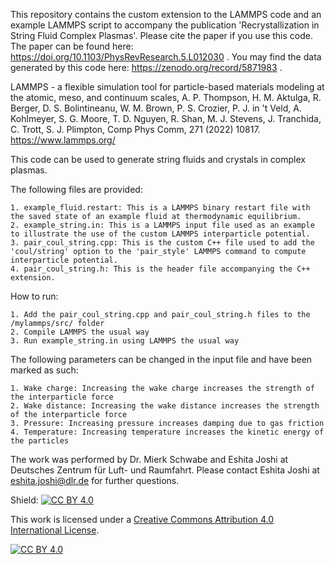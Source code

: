 This repository contains the custom extension to the LAMMPS code and an example LAMMPS script to accompany the publication 'Recrystallization in String Fluid Complex Plasmas'. Please cite the paper if you use this code. The paper can be found here: https://doi.org/10.1103/PhysRevResearch.5.L012030 .
You may find the data generated by this code here: https://zenodo.org/record/5871983 .

LAMMPS - a flexible simulation tool for particle-based materials modeling at the atomic, meso, and continuum scales, A. P. Thompson, H. M. Aktulga, R. Berger, D. S. Bolintineanu, W. M. Brown, P. S. Crozier, P. J. in 't Veld, A. Kohlmeyer, S. G. Moore, T. D. Nguyen, R. Shan, M. J. Stevens, J. Tranchida, C. Trott, S. J. Plimpton, Comp Phys Comm, 271 (2022) 10817.  https://www.lammps.org/


This code can be used to generate string fluids and crystals in complex plasmas.

The following files are provided:

	1. example_fluid.restart: This is a LAMMPS binary restart file with the saved state of an example fluid at thermodynamic equilibrium.
	2. example_string.in: This is a LAMMPS input file used as an example to illustrate the use of the custom LAMMPS interparticle potential.
	3. pair_coul_string.cpp: This is the custom C++ file used to add the 'coul/string' option to the 'pair_style' LAMMPS command to compute interparticle potential.
	4. pair_coul_string.h: This is the header file accompanying the C++ extension.

How to run:

	1. Add the pair_coul_string.cpp and pair_coul_string.h files to the /mylammps/src/ folder
	2. Compile LAMMPS the usual way
	3. Run example_string.in using LAMMPS the usual way

The following parameters can be changed in the input file and have been marked as such:

	1. Wake charge: Increasing the wake charge increases the strength of the interparticle force
	2. Wake distance: Increasing the wake distance increases the strength of the interparticle force
	3. Pressure: Increasing pressure increases damping due to gas friction
	4. Temperature: Increasing temperature increases the kinetic energy of the particles


The work was performed by Dr. Mierk Schwabe and Eshita Joshi at Deutsches Zentrum für Luft- und Raumfahrt.
Please contact Eshita Joshi at eshita.joshi@dlr.de for further questions.

Shield: [![CC BY 4.0][cc-by-shield]][cc-by]

This work is licensed under a
[Creative Commons Attribution 4.0 International License][cc-by].

[![CC BY 4.0][cc-by-image]][cc-by]

[cc-by]: http://creativecommons.org/licenses/by/4.0/
[cc-by-image]: https://i.creativecommons.org/l/by/4.0/88x31.png
[cc-by-shield]: https://img.shields.io/badge/License-CC%20BY%204.0-lightgrey.svg
